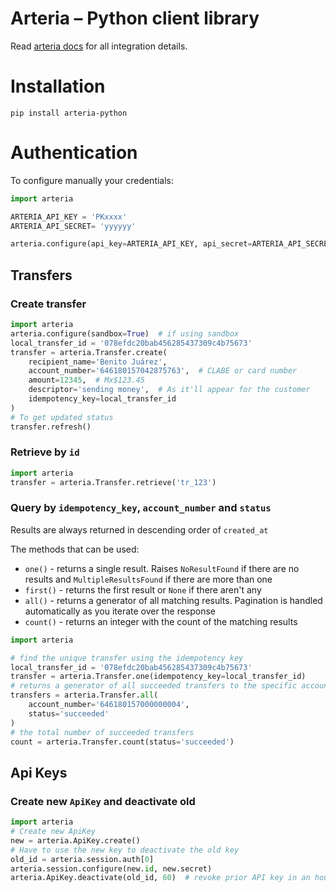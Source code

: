 # Arteria – Python client library

Read [arteria docs](https://docs.arteria.xyz/0ypQNxcwRg1U5vqPeGwv/connect/connect-guides) for all integration details. 
# Installation

`pip install arteria-python`

# Authentication

To configure manually your credentials:
```python
import arteria

ARTERIA_API_KEY = 'PKxxxx'
ARTERIA_API_SECRET= 'yyyyyy'

arteria.configure(api_key=ARTERIA_API_KEY, api_secret=ARTERIA_API_SECRET)
```

## Transfers

### Create transfer

```python
import arteria
arteria.configure(sandbox=True)  # if using sandbox
local_transfer_id = '078efdc20bab456285437309c4b75673'
transfer = arteria.Transfer.create(
    recipient_name='Benito Juárez',
    account_number='646180157042875763',  # CLABE or card number
    amount=12345,  # Mx$123.45
    descriptor='sending money',  # As it'll appear for the customer
    idempotency_key=local_transfer_id
)
# To get updated status
transfer.refresh()
```


### Retrieve by `id`

```python
import arteria
transfer = arteria.Transfer.retrieve('tr_123')
```

### Query by `idempotency_key`, `account_number` and `status`

Results are always returned in descending order of `created_at`

The methods that can be used:
- `one()` - returns a single result. Raises `NoResultFound` if there are no
results and `MultipleResultsFound` if there are more than one
- `first()` - returns the first result or `None` if there aren't any
- `all()` - returns a generator of all matching results. Pagination is handled
automatically as you iterate over the response
- `count()` - returns an integer with the count of the matching results

```python
import arteria

# find the unique transfer using the idempotency key
local_transfer_id = '078efdc20bab456285437309c4b75673'
transfer = arteria.Transfer.one(idempotency_key=local_transfer_id)
# returns a generator of all succeeded transfers to the specific account
transfers = arteria.Transfer.all(
    account_number='646180157000000004',
    status='succeeded'
)
# the total number of succeeded transfers
count = arteria.Transfer.count(status='succeeded')
```

## Api Keys

### Create new `ApiKey` and deactivate old
```python
import arteria
# Create new ApiKey
new = arteria.ApiKey.create()
# Have to use the new key to deactivate the old key
old_id = arteria.session.auth[0]
arteria.session.configure(new.id, new.secret)
arteria.ApiKey.deactivate(old_id, 60)  # revoke prior API key in an hour
```